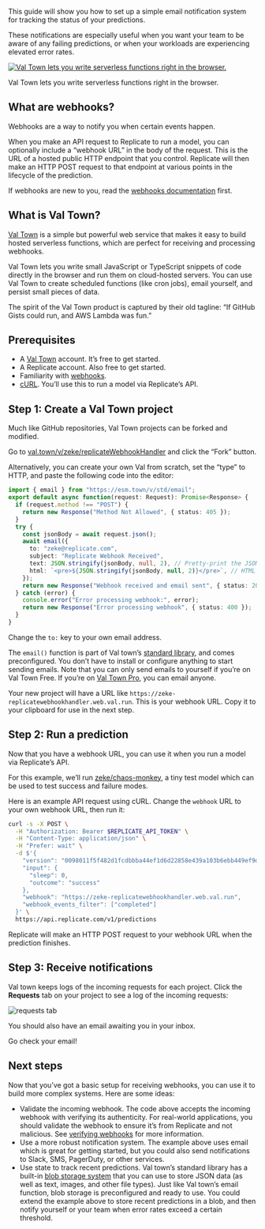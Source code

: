 This guide will show you how to set up a simple email notification system for tracking the status of your predictions.

These notifications are especially useful when you want your team to be aware of any failing predictions, or when your workloads are experiencing elevated error rates.

[![Val Town lets you write serverless functions right in the browser.](https://github.com/user-attachments/assets/dfeb11d4-a72c-4449-98e9-fae0e419a35c)](https://www.val.town/v/zeke/replicateWebhookHandler)

Val Town lets you write serverless functions right in the browser.

[](#what-are-webhooks)What are webhooks?
----------------------------------------

Webhooks are a way to notify you when certain events happen.

When you make an API request to Replicate to run a model, you can optionally include a “webhook URL” in the body of the request. This is the URL of a hosted public HTTP endpoint that you control. Replicate will then make an HTTP POST request to that endpoint at various points in the lifecycle of the prediction.

If webhooks are new to you, read the [webhooks documentation](/docs/topics/webhooks) first.

[](#what-is-val-town)What is Val Town?
--------------------------------------

[Val Town](https://val.town) is a simple but powerful web service that makes it easy to build hosted serverless functions, which are perfect for receiving and processing webhooks.

Val Town lets you write small JavaScript or TypeScript snippets of code directly in the browser and run them on cloud-hosted servers. You can use Val Town to create scheduled functions (like cron jobs), email yourself, and persist small pieces of data.

The spirit of the Val Town product is captured by their old tagline: “If GitHub Gists could run, and AWS Lambda was fun.”

[](#prerequisites)Prerequisites
-------------------------------

*   A [Val Town](https://val.town) account. It’s free to get started.
*   A Replicate account. Also free to get started.
*   Familiarity with [webhooks](/docs/topics/webhooks).
*   [cURL](https://curl.se/). You’ll use this to run a model via Replicate’s API.

[](#step-1-create-a-val-town-project)Step 1: Create a Val Town project
----------------------------------------------------------------------

Much like GitHub repositories, Val Town projects can be forked and modified.

Go to [val.town/v/zeke/replicateWebhookHandler](https://www.val.town/v/zeke/replicateWebhookHandler) and click the “Fork” button.

Alternatively, you can create your own Val from scratch, set the “type” to HTTP, and paste the following code into the editor:

```typescript
import { email } from "https://esm.town/v/std/email";
export default async function(request: Request): Promise<Response> {
  if (request.method !== "POST") {
    return new Response("Method Not Allowed", { status: 405 });
  }
  try {
    const jsonBody = await request.json();
    await email({
      to: "zeke@replicate.com",
      subject: "Replicate Webhook Received",
      text: JSON.stringify(jsonBody, null, 2), // Pretty-print the JSON for better readability
      html: `<pre>${JSON.stringify(jsonBody, null, 2)}</pre>`, // HTML version with pre-formatted text
    });
    return new Response("Webhook received and email sent", { status: 200 });
  } catch (error) {
    console.error("Error processing webhook:", error);
    return new Response("Error processing webhook", { status: 400 });
  }
}
```

Change the `to:` key to your own email address.

The `email()` function is part of Val town’s [standard library](https://www.val.town/u/std), and comes preconfigured. You don’t have to install or configure anything to start sending emails. Note that you can only send emails to yourself if you’re on Val Town Free. If you’re on [Val Town Pro](https://www.val.town/pricing), you can email anyone.

Your new project will have a URL like `https://zeke-replicatewebhookhandler.web.val.run`. This is your webhook URL. Copy it to your clipboard for use in the next step.

[](#step-2-run-a-prediction)Step 2: Run a prediction
----------------------------------------------------

Now that you have a webhook URL, you can use it when you run a model via Replicate’s API.

For this example, we’ll run [zeke/chaos-monkey](https://replicate.com/zeke/chaos-monkey), a tiny test model which can be used to test success and failure modes.

Here is an example API request using cURL. Change the `webhook` URL to your own webhook URL, then run it:

```sh
curl -s -X POST \
  -H "Authorization: Bearer $REPLICATE_API_TOKEN" \
  -H "Content-Type: application/json" \
  -H "Prefer: wait" \
  -d $'{
    "version": "0098011f5f482d1fcdbbba44ef1d6d22858e439a103b6ebb449ef9dec623a71e",
    "input": {
      "sleep": 0,
      "outcome": "success"
    },
    "webhook": "https://zeke-replicatewebhookhandler.web.val.run",
    "webhook_events_filter": ["completed"]
  }' \
  https://api.replicate.com/v1/predictions
```

Replicate will make an HTTP POST request to your webhook URL when the prediction finishes.

[](#step-3-receive-notifications)Step 3: Receive notifications
--------------------------------------------------------------

Val town keeps logs of the incoming requests for each project. Click the **Requests** tab on your project to see a log of the incoming requests:

![requests tab](https://github.com/user-attachments/assets/bcc811f3-a1c2-40a7-b6a7-ca43e615f788)

You should also have an email awaiting you in your inbox.

Go check your email!

[](#next-steps)Next steps
-------------------------

Now that you’ve got a basic setup for receiving webhooks, you can use it to build more complex systems. Here are some ideas:

*   Validate the incoming webhook. The code above accepts the incoming webhook with verifying its authenticity. For real-world applications, you should validate the webhook to ensure it’s from Replicate and not malicious. See [verifying webhooks](/docs/topics/webhooks/verify-webhook) for more information.
*   Use a more robust notification system. The example above uses email which is great for getting started, but you could also send notifications to Slack, SMS, PagerDuty, or other services.
*   Use state to track recent predictions. Val town’s standard library has a built-in [blob storage system](https://www.val.town/v/std/blob) that you can use to store JSON data (as well as text, images, and other file types). Just like Val town’s email function, blob storage is preconfigured and ready to use. You could extend the example above to store recent predictions in a blob, and then notify yourself or your team when error rates exceed a certain threshold.